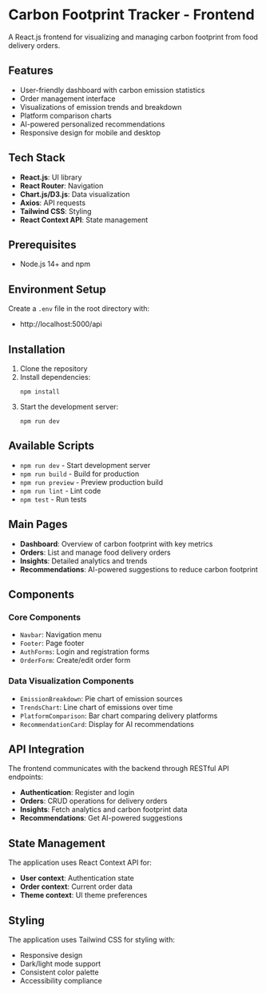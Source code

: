 # Carbon Footprint Tracker - Frontend

A React.js frontend for visualizing and managing carbon footprint from food delivery orders.

## Features

- User-friendly dashboard with carbon emission statistics
- Order management interface
- Visualizations of emission trends and breakdown
- Platform comparison charts
- AI-powered personalized recommendations
- Responsive design for mobile and desktop

## Tech Stack

- **React.js**: UI library
- **React Router**: Navigation
- **Chart.js/D3.js**: Data visualization
- **Axios**: API requests
- **Tailwind CSS**: Styling
- **React Context API**: State management

## Prerequisites

- Node.js 14+ and npm

## Environment Setup

Create a `.env` file in the root directory with:
- http://localhost:5000/api


## Installation

1. Clone the repository
2. Install dependencies:
   ```
   npm install
   ```
3. Start the development server:
   ```
   npm run dev
   ```

## Available Scripts

- `npm run dev` - Start development server
- `npm run build` - Build for production
- `npm run preview` - Preview production build
- `npm run lint` - Lint code
- `npm test` - Run tests

## Main Pages

- **Dashboard**: Overview of carbon footprint with key metrics
- **Orders**: List and manage food delivery orders
- **Insights**: Detailed analytics and trends
- **Recommendations**: AI-powered suggestions to reduce carbon footprint

## Components

### Core Components
- `Navbar`: Navigation menu
- `Footer`: Page footer
- `AuthForms`: Login and registration forms
- `OrderForm`: Create/edit order form

### Data Visualization Components
- `EmissionBreakdown`: Pie chart of emission sources
- `TrendsChart`: Line chart of emissions over time
- `PlatformComparison`: Bar chart comparing delivery platforms
- `RecommendationCard`: Display for AI recommendations

## API Integration

The frontend communicates with the backend through RESTful API endpoints:

- **Authentication**: Register and login
- **Orders**: CRUD operations for delivery orders
- **Insights**: Fetch analytics and carbon footprint data
- **Recommendations**: Get AI-powered suggestions

## State Management

The application uses React Context API for:
- **User context**: Authentication state
- **Order context**: Current order data
- **Theme context**: UI theme preferences

## Styling

The application uses Tailwind CSS for styling with:
- Responsive design
- Dark/light mode support
- Consistent color palette
- Accessibility compliance

